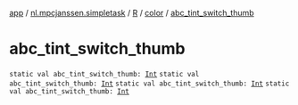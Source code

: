 [app](../../../index.md) / [nl.mpcjanssen.simpletask](../../index.md) / [R](../index.md) / [color](index.md) / [abc_tint_switch_thumb](.)

# abc_tint_switch_thumb

`static val abc_tint_switch_thumb: `[`Int`](https://kotlinlang.org/api/latest/jvm/stdlib/kotlin/-int/index.html)
`static val abc_tint_switch_thumb: `[`Int`](https://kotlinlang.org/api/latest/jvm/stdlib/kotlin/-int/index.html)
`static val abc_tint_switch_thumb: `[`Int`](https://kotlinlang.org/api/latest/jvm/stdlib/kotlin/-int/index.html)
`static val abc_tint_switch_thumb: `[`Int`](https://kotlinlang.org/api/latest/jvm/stdlib/kotlin/-int/index.html)